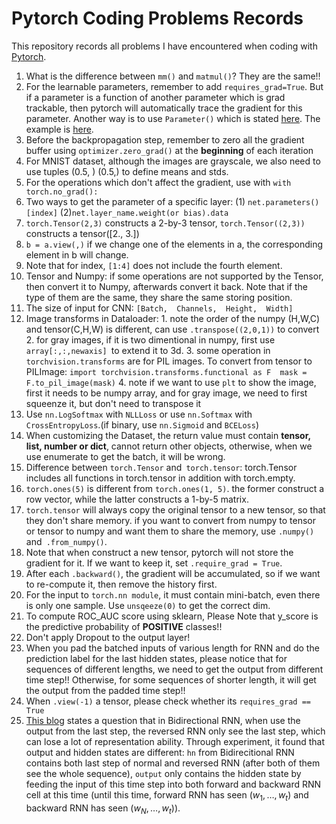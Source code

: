 # Pytorch Coding Problems Records

This repository records all  problems I have encountered when coding with [Pytorch](https://pytorch.org/).

1. What is the difference between `mm()` and `matmul()`? They are the same!!
2. For the learnable parameters, remember to add `requires_grad=True`. But if a parameter is a function of another parameter which is grad trackable, then pytorch will automatically trace the gradient for this parameter. Another way is to use `Parameter()` which is stated [here](https://pytorch.org/docs/stable/nn.html?highlight=parameter#torch.nn.Parameter). The example is [here](https://github.com/pytorch/pytorch/blob/master/benchmarks/fastrnns/custom_lstms.py).
3. Before the backpropagation step, remember to zero all the gradient buffer using `optimizer.zero_grad()` at the **beginning** of each iteration
4. For MNIST dataset, although the images are grayscale, we also need to use tuples (0.5, ) (0.5,) to define means and stds.
5. For the operations which don't affect the gradient, use with `with torch.no_grad():`
6. Two ways to get the parameter of a specific layer: (1) `net.parameters()[index]` (2)`net.layer_name.weight(or bias).data`
7. `torch.Tensor(2,3)` constructs a 2-by-3 tensor, `torch.Tensor((2,3))` constructs a tensor([2., 3.])
8. `b = a.view(,)` if we change one of the elements in a, the corresponding element in b will change.
9. Note that for index, `[1:4]` does not include the fourth element. 
10. Tensor and Numpy: if some operations are not supported by the Tensor, then convert it to Numpy, afterwards convert it back. Note that if the type of them are the same, they share the same storing position.
11. The size of input for CNN: `[Batch,  Channels,  Height,  Width]`
12. Image transforms in Dataloader: 1. note the order of the numpy (H,W,C) and tensor(C,H,W) is different, can use `.transpose((2,0,1))` to convert 2. for gray images, if it is two dimentional in numpy, first use `array[:,:,newaxis] `to extend it to 3d. 3. some operation in `torchvision.transforms` are for PIL images. To convert from tensor to PILImage: `import torchvision.transforms.functional as F  mask = F.to_pil_image(mask)`    4. note if we want to use `plt` to show the image, first it needs to be numpy array, and for gray image, we need to first squeenze it, but don't need to transpose it
10. Use `nn.LogSoftmax` with `NLLLoss` or use `nn.Softmax` with `CrossEntropyLoss`.(if binary, use `nn.Sigmoid` and `BCELoss`)
11. When customizing the Dataset, the return value must contain **tensor, list, number or dict**, cannot return other objects, otherwise, when we use enumerate to get the batch, it will be wrong.
12. Difference between `torch.Tensor` and` torch.tensor`: torch.Tensor includes all functions in torch.tensor in addition with torch.empty.
13. `torch.ones(5)` is different from `torch.ones(1, 5)`. the former construct a row vector, while the latter constructs a 1-by-5 matrix.
14. `torch.tensor` will always copy the original tensor to a new tensor, so that they don't share memory. if you want to convert from numpy to tensor or tensor to numpy and want them to share the memory, use `.numpy()` and` .from_numpy()`.
15. Note that when construct a new tensor, pytorch will not store the gradient for it. If we want to keep it, set `.require_grad = True`. 
16. After each `.backward()`, the gradient will be accumulated, so if we want to re-compute it, then remove the history first.
17. For the input to `torch.nn module`, it must contain mini-batch, even there is only one sample. Use `unsqeeze(0)` to get the correct dim.
18. To compute ROC_AUC score using sklearn, Please Note that y_score is the predictive probability of **POSITIVE** classes!!
20. Don't apply Dropout to the output layer!
21. When you pad the batched inputs of various length for RNN and do the prediction label for the last hidden states, please notice that for sequences of different lengths, we need to get the output from different time step!! Otherwise, for some sequences of shorter length, it will get the output from the padded time step!!
22. When `.view(-1)` a tensor, please check whether its `requires_grad == True`
25. [This blog](https://towardsdatascience.com/understanding-bidirectional-rnn-in-pytorch-5bd25a5dd66) states a question that in Bidirectional RNN, when use the output from the last step, the reversed RNN only see the last step, which can lose a lot of representation ability. Through experiment, it found that output and hidden states are different: `hn` from Bidirecitional RNN contains both last step of normal and reversed RNN (after both of them see the whole sequence), `output` only contains the hidden state by feeding the input of this time step into both forward and backward RNN cell at this time (until this time, forward RNN has seen $(w_{1}, \dots, w_{t})$ and backward RNN has seen $(w_{N}, \ldots, w_{t})$). 